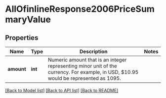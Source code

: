 # AllOfinlineResponse2006PriceSummaryValue

## Properties
Name | Type | Description | Notes
------------ | ------------- | ------------- | -------------
**amount** | **int** | Numeric amount that is an integer representing minor unit of the currency. For example, in USD, $10.95 would be represented as 1095.  | 

[[Back to Model list]](../README.md#documentation-for-models) [[Back to API list]](../README.md#documentation-for-api-endpoints) [[Back to README]](../README.md)


